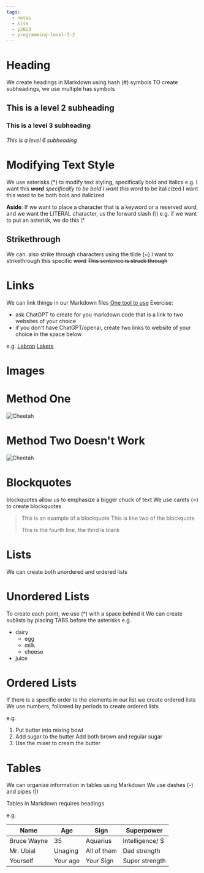 ```yaml
---
tags:
  - notes
  - slss
  - y2023
  - programming-level-1-2
---
```


# Heading

We create headings in Markdown using hash (#) symbols
TO create subheadings, we use multiple has symbols

## This is a level 2 subheading

### This is a level 3 subheading
###### This is a level 6 subheading

# Modifying Text Style
We use asterisks (\*) to modify text styling, specifically 
bold and italics
e.g.
I want this ***word** specifically to be bold
I want this word* to be italicized
I want this word to be both bold and italicized

**Aside**: If we want to place a character that is a keyword or a reserved word, and we want the LITERAL character, us the forward slash (\\)
	e.g. if we want to put an asterisk, we do this \\\*
## Strikethrough
We can. also strike through characters using the tilde (~)
I want to strikethrough this specific ~~word~~
~~This sentence is struck through~~

# Links
We can link things in our Markdown files
[One tool to use](https://chat.openai.com)
Exercise:
- ask ChatGPT to create for you markdown code that is a link to two websites of your choice
- if you don't have ChatGPT/openai, create two links to website of your choice in the space below

e.g.
[Lebron](https://www.instagram.com/kingjames/?hl=en)
[Lakers](https://twitter.com/Lakers?ref_src=twsrc%5Egoogle%7Ctwcamp%5Eserp%7Ctwgr%5Eauthor)

# Images
# Method One
![Cheetah](http://elelur.com/data_images/mammals/cheetah/cheetah-02.jpg)

# Method Two Doesn't Work
![Cheetah](cheetahpic)

# Blockquotes
blockquotes allow us to emphasize a bigger chuck of text
We use carets (>) to create blockquotes

> This is an example of a blockquote
> This is line two of the blockquote
> 
> This is the fourth line, the third is blank

# Lists
We can create both unordered and ordered lists

# Unordered Lists
To create each point, we use (\*) with a space behind it
We can create sublists by placing TABS before the asterisks 
e.g.
* dairy
	* egg
	* milk
	* cheese
* juice

# Ordered Lists
If there is a specific order to the elements in our list
we create ordered lists
We use numbers, followed by periods to create ordered lists

e.g.
1. Put butter into mixing bowl
2. Add sugar to the butter
   Add both brown and regular sugar
3. Use the mixer to cream the butter

# Tables
We can organize information in tables using Markdown
We use dashes (-) and pipes (|)

Tables in Markdown requires headings

e.g.

| Name        | Age        | Sign        | Superpower      |
| ---         | ---        | ---         | ---             |
| Bruce Wayne | 35         | Aquarius    | Intelligence/ $ |
| Mr. Ubial   | Unaging    | All of them | Dad strength    |
| Yourself    | Your age   | Your Sign   | Super strength  |
